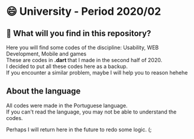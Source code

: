 # :smile: University - Period 2020/02

## :scroll: What will you find in this repository?

Here you will find some codes of the discipline: Usability, WEB Development, Mobile and games <br>
These are codes in <strong> .dart </strong> that I made in the second half of 2020. <br>
I decided to put all these codes here as a backup. <br>
If you encounter a similar problem, maybe I will help you to reason hehehe

## About the language
All codes were made in the Portuguese language. <br>
If you can't read the language, you may not be able to understand the codes.<br>

Perhaps I will return here in the future to redo some logic. (;
